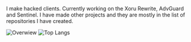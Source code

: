 I make hacked clients. Currently working on the Xoru Rewrite, AdvGuard and Sentinel. I have made other projects and they are mostly in the list of repositories I have created.



![Overwiew](https://github-readme-stats.vercel.app/api?username=Z3R0-cmd&theme=nightowl)
![Top Langs](https://github-readme-stats.vercel.app/api/top-langs/Z3RO-cmd&theme=nightowl)
